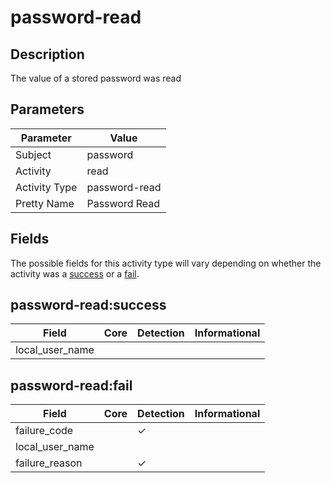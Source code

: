 password-read
=============

Description
-----------
The value of a stored password was read

Parameters
----------
| Parameter     | Value         |
| ------------- | ------------- |
| Subject       | password      |
| Activity      | read          |
| Activity Type | password-read |
| Pretty Name   | Password Read |


Fields
------

The possible fields for this activity type will vary depending on whether the activity was a [success](#password-readsuccess) or a [fail](#password-readfail).


password-read:success
---------------------

| Field           | Core | Detection | Informational |
| --------------- | ---- | --------- | ------------- |
| local_user_name |      |           |               |

password-read:fail
------------------

| Field           | Core | Detection | Informational |
| --------------- | ---- | --------- | ------------- |
| failure_code    |      | &#10003;  |               |
| local_user_name |      |           |               |
| failure_reason  |      | &#10003;  |               |